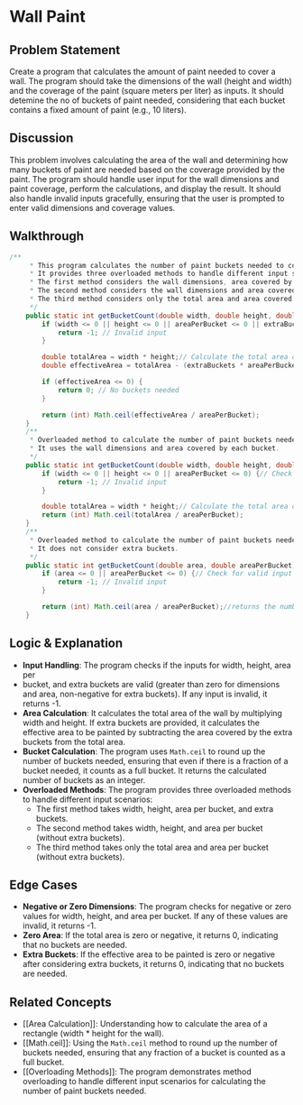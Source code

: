# Wall Paint
## Problem Statement
Create a program that calculates the amount of paint needed to cover a wall. The program should take the dimensions of the wall (height and width) and the coverage of the paint (square meters per liter) as inputs. It should detemine the no of buckets of paint needed, considering that each bucket contains a fixed amount of paint (e.g., 10 liters).
## Discussion
This problem involves calculating the area of the wall and determining how many buckets of paint are needed based on the coverage provided by the paint. The program should handle user input for the wall dimensions and paint coverage, perform the calculations, and display the result. It should also handle invalid inputs gracefully, ensuring that the user is prompted to enter valid dimensions and coverage values.
## Walkthrough
```java
/**
     * This program calculates the number of paint buckets needed to cover a wall area.
     * It provides three overloaded methods to handle different input scenarios.
     * The first method considers the wall dimensions, area covered by each bucket, and extra buckets.
     * The second method considers the wall dimensions and area covered by each bucket.
     * The third method considers only the total area and area covered by each bucket.
     */
    public static int getBucketCount(double width, double height, double areaPerBucket, int extraBuckets) {
        if (width <= 0 || height <= 0 || areaPerBucket <= 0 || extraBuckets < 0) {// Check for valid input
            return -1; // Invalid input
        }

        double totalArea = width * height;// Calculate the total area of the wall
        double effectiveArea = totalArea - (extraBuckets * areaPerBucket);// Calculate the effective area to be painted

        if (effectiveArea <= 0) {
            return 0; // No buckets needed
        }

        return (int) Math.ceil(effectiveArea / areaPerBucket);
    }
    /**
     * Overloaded method to calculate the number of paint buckets needed without extra buckets.
     * It uses the wall dimensions and area covered by each bucket.
     */
    public static int getBucketCount(double width, double height, double areaPerBucket ) {
        if (width <= 0 || height <= 0 || areaPerBucket <= 0) {// Check for valid input
            return -1; // Invalid input
        }

        double totalArea = width * height;// Calculate the total area of the wall
        return (int) Math.ceil(totalArea / areaPerBucket);
    }
    /**
     * Overloaded method to calculate the number of paint buckets needed based on total area and area per bucket.
     * It does not consider extra buckets.
     */
    public static int getBucketCount(double area, double areaPerBucket) {
        if (area <= 0 || areaPerBucket <= 0) {// Check for valid input
            return -1; // Invalid input
        }

        return (int) Math.ceil(area / areaPerBucket);//returns the number of buckets needed
    }
```
## Logic & Explanation
- **Input Handling**: The program checks if the inputs for width, height, area per
- bucket, and extra buckets are valid (greater than zero for dimensions and area, non-negative for extra buckets). If any input is invalid, it returns -1.
- **Area Calculation**: It calculates the total area of the wall by multiplying width and height. If extra buckets are provided, it calculates the effective area to be painted by subtracting the area covered by the extra buckets from the total area.
- **Bucket Calculation**: The program uses `Math.ceil` to round up the number of buckets needed, ensuring that even if there is a fraction of a bucket needed, it counts as a full bucket. It returns the calculated number of buckets as an integer.
- **Overloaded Methods**: The program provides three overloaded methods to handle different input scenarios:
  - The first method takes width, height, area per bucket, and extra buckets.
  - The second method takes width, height, and area per bucket (without extra buckets).
  - The third method takes only the total area and area per bucket (without extra buckets).
## Edge Cases
- **Negative or Zero Dimensions**: The program checks for negative or zero values for width, height, and area per bucket. If any of these values are invalid, it returns -1.
- **Zero Area**: If the total area is zero or negative, it returns 0, indicating that no buckets are needed.
- **Extra Buckets**: If the effective area to be painted is zero or negative after considering extra buckets, it returns 0, indicating that no buckets are needed.
## Related Concepts
- [[Area Calculation]]: Understanding how to calculate the area of a rectangle (width * height for the wall).
- [[Math.ceil]]: Using the `Math.ceil` method to round up the number of buckets needed, ensuring that any fraction of a bucket is counted as a full bucket.
- [[Overloading Methods]]: The program demonstrates method overloading to handle different input scenarios for calculating the number of paint buckets needed.

